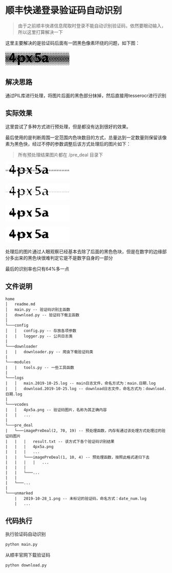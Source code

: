 # 顺丰快递登录验证码自动识别

> 由于之前顺丰快递信息爬取时登录不能自动识别验证码，依然要眼动输入，所以这里打算解决一下

这里主要解决的是验证码后面有一团黑色像素环绕的问题，如下图：

![image](https://github.com/BINGOGO123/SF-verification-code-automatic-identification/blob/master/vcodes/4px5a.png)

## 解决思路

通过PIL库进行处理，将图片后面的黑色部分抹掉，然后直接用tesserocr进行识别

## 实际效果

这里尝试了多种方式进行预处理，但是都没有达到很好的效果。

最后使用的是判断周围一定范围内色块数目的方式，总量达到一定数量则保留该像素为黑色快，经过不停的参数调整后该方式处理后的图片如下：
> 所有预处理结果图片都在 /pre_deal 目录下

![image](https://github.com/BINGOGO123/SF-verification-code-automatic-identification/blob/master/tem/1_10_8/4px5a.png)

![image](https://github.com/BINGOGO123/SF-verification-code-automatic-identification/blob/master/tem/1_30_9/4px5a.png)

![image](https://github.com/BINGOGO123/SF-verification-code-automatic-identification/blob/master/tem/2_10_19/4px5a.png)

![image](https://github.com/BINGOGO123/SF-verification-code-automatic-identification/blob/master/tem/2_70_19/4px5a.png)

处理后的图片通过人眼观察已经基本去除了后面的黑色色块，但是在数字的边缘部分多出来的黑色块很难判定它是不是数字自身的一部分

最后的识别率也只有64%多一点

## 文件说明

```
home
│   readme.md
│   main.py -- 验证码识别主函数   
│   download.py -- 验证码下载主函数   
│
└───config
│   │   config.py -- 存放各项参数
|   |   logger.py -- 公共日志类
|
└───downloader
|   |   downloader.py -- 爬虫下载验证码类
|
└───modules
|   |   tools.py -- 一些工具函数
|
└───logs
|   │   main.2019-10-25.log -- main日志文件，命名方式为：main.日期.log
|   │   download.2019-10-25.log -- download日志文件，命名方式为：download.日期.log
|
└───vcodes
|   │   4px5a.png -- 验证码图片，名称为其正确内容
|   |   ...
|
└───pre_deal
|   └───imagePreDeal(2, 70, 19) -- 预处理函数，内存有通过该处理方式处理过的验证码图片
|   |   |   result.txt -- 该方式下各个验证码识别结果
|   |   |   4px5a.png
|   |   |   ...
|   |   └───imagePreDeal(1, 10, 4) -- 预处理函数，按照此格式递归下去
|   |   |   |   ...
|   |   |
|   |   └───...
|   |
|   └───...
|
└───unmarked
    |   2019-10-28_1.png -- 未标记的验证码，命名方式：date_num.log
    |   ...
```

## 代码执行
执行验证码自动识别
```python
python main.py
```

从顺丰官网下载验证码
```python
python download.py
```

